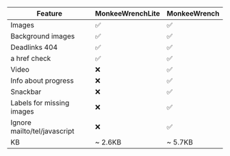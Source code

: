 | Feature                      | MonkeeWrenchLite | MonkeeWrench |
| ---------------------------- | ---------------- | ------------ |
| Images                       | ✅               | ✅           |
| Background images            | ✅               | ✅           |
| Deadlinks 404                | ✅               | ✅           |
| a href check                 | ✅               | ✅           |
| Video                        | ❌               | ✅           |
| Info about progress          | ❌               | ✅           |
| Snackbar                     | ❌               | ✅           |
| Labels for missing images    | ❌               | ✅           |
| Ignore mailto/tel/javascript | ❌               | ✅           |
| KB                           | ~ 2.6KB          | ~ 5.7KB      |

